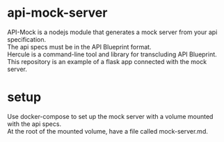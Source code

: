 # api-mock-server

API-Mock is a nodejs module that generates a mock server from your api specification. <br />
The api specs must be in the API Blueprint format. <br />
Hercule is a command-line tool and library for transcluding API Blueprint. <br />
This repository is an example of a flask app connected with the mock server. <br />

# setup

Use docker-compose to set up the mock server with a volume mounted with the api specs. <br />
At the root of the mounted volume, have a file called mock-server.md. <br />